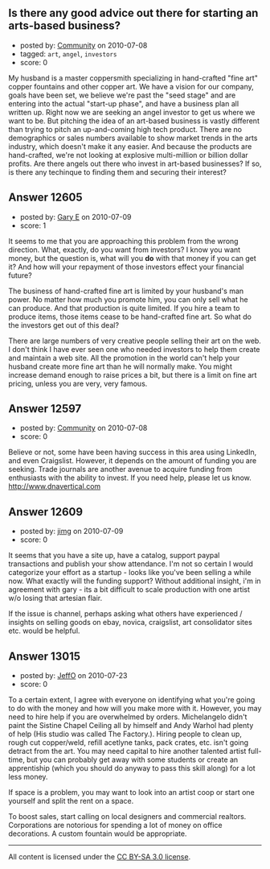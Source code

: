 ## Is there any good advice out there for starting an arts-based business?

- posted by: [Community](https://stackexchange.com/users/-1/-1-community) on 2010-07-08
- tagged: `art`, `angel`, `investors`
- score: 0

My husband is a master coppersmith specializing in hand-crafted "fine art" copper fountains and other copper art.  We have a vision for our company, goals have been set, we believe we're past the "seed stage" and are entering into the actual "start-up phase", and have a business plan all written up.  Right now we are seeking an angel investor to get us where we want to be.  But pitching the idea of an art-based business is vastly different than trying to pitch an up-and-coming high tech product.  There are no demographics or sales numbers available to show market trends in the arts industry, which doesn't make it any easier.  And because the products are hand-crafted, we're not looking at explosive multi-million or billion dollar profits.  Are there angels out there who invest in art-based businesses?  If so, is there any techinque to finding them and securing their interest?


## Answer 12605

- posted by: [Gary E](https://stackexchange.com/users/-1/2587-gary-e) on 2010-07-09
- score: 1

It seems to me that you are approaching this problem from the wrong direction. What, exactly, do you want from investors? I know you want money, but the question is, what will you **do** with that money if you can get it? And how will your repayment of those investors effect your financial future?

The business of hand-crafted fine art is limited by your husband's man power. No matter how much you promote him, you can only sell what he can produce. And that production is quite limited. If you hire a team to produce items, those items cease to be hand-crafted fine art. So what do the investors get out of this deal?

There are large numbers of very creative people selling their art on the web. I don't think I have ever seen one who needed investors to help them create and maintain a web site. All the promotion in the world can't help your husband create more fine art than he will normally make. You might increase demand enough to raise prices a bit, but there is a limit on fine art pricing, unless you are very, very famous.



## Answer 12597

- posted by: [Community](https://stackexchange.com/users/-1/-1-community) on 2010-07-08
- score: 0

Believe or not, some have been having success in this area using LinkedIn, and even Craigslist. However, it depends on the amount of funding you are seeking. Trade journals are another avenue to acquire funding from enthusiasts with the ability to invest. If you need help, please let us know. http://www.dnavertical.com 


## Answer 12609

- posted by: [jimg](https://stackexchange.com/users/-1/2380-jimg) on 2010-07-09
- score: 0

It seems that you have a site up, have a catalog, support paypal transactions and publish your show attendance. I'm not so certain I would categorize your effort as a startup - looks like you've been selling a while now. What exactly will the funding support?  Without additional insight, i'm in agreement with gary - its a bit difficult to scale production with one artist w/o losing that artesian flair.

If the issue is channel, perhaps asking what others have experienced / insights on selling goods on ebay, novica, craigslist, art consolidator sites etc.  would be helpful. 


## Answer 13015

- posted by: [JeffO](https://stackexchange.com/users/-1/1796-jeffo) on 2010-07-23
- score: 0

To a certain extent, I agree with everyone on identifying what you're going to do with the money and how will you make more with it. However, you may need to hire help if you are overwhelmed by orders. Michelangelo didn't paint the Sistine Chapel Ceiling all by himself and Andy Warhol had plenty of help (His studio was called The Factory.). Hiring people to clean up, rough cut copper/weld, refill acetlyne tanks, pack crates, etc. isn't going detract from the art. You may need capital to hire another talented artist full-time, but you can probably get away with some students or create an apprentiship (which you should do anyway to pass this skill along) for a lot less money.

If space is a problem, you may want to look into an artist coop or start one yourself and split the rent on a space.

To boost sales, start calling on local designers and commercial realtors. Corporations are notorious for spending a lot of money on office decorations. A custom fountain would be appropriate. 



---

All content is licensed under the [CC BY-SA 3.0 license](https://creativecommons.org/licenses/by-sa/3.0/).
